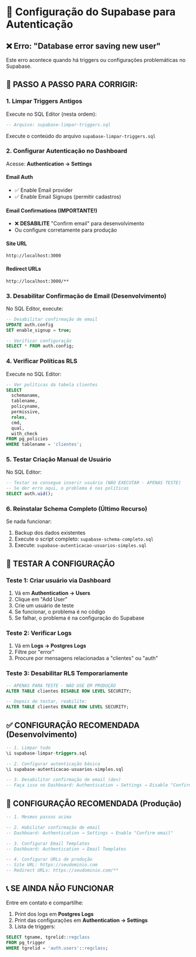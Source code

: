 # 🔧 Configuração do Supabase para Autenticação

## ❌ Erro: "Database error saving new user"

Este erro acontece quando há triggers ou configurações problemáticas no Supabase.

## 📝 PASSO A PASSO PARA CORRIGIR:

### **1. Limpar Triggers Antigos**
Execute no SQL Editor (nesta ordem):

```sql
-- Arquivo: supabase-limpar-triggers.sql
```

Execute o conteúdo do arquivo `supabase-limpar-triggers.sql`

### **2. Configurar Autenticação no Dashboard**

Acesse: **Authentication → Settings**

#### **Email Auth**
- ✅ Enable Email provider
- ✅ Enable Email Signups (permitir cadastros)

#### **Email Confirmations** (IMPORTANTE!)
- ❌ **DESABILITE** "Confirm email" para desenvolvimento
- Ou configure corretamente para produção

#### **Site URL**
```
http://localhost:3000
```

#### **Redirect URLs**
```
http://localhost:3000/**
```

### **3. Desabilitar Confirmação de Email (Desenvolvimento)**

No SQL Editor, execute:

```sql
-- Desabilitar confirmação de email
UPDATE auth.config 
SET enable_signup = true;

-- Verificar configuração
SELECT * FROM auth.config;
```

### **4. Verificar Políticas RLS**

Execute no SQL Editor:

```sql
-- Ver políticas da tabela clientes
SELECT 
  schemaname,
  tablename,
  policyname,
  permissive,
  roles,
  cmd,
  qual,
  with_check
FROM pg_policies
WHERE tablename = 'clientes';
```

### **5. Testar Criação Manual de Usuário**

No SQL Editor:

```sql
-- Testar se consegue inserir usuário (NÃO EXECUTAR - APENAS TESTE)
-- Se der erro aqui, o problema é nas políticas
SELECT auth.uid();
```

### **6. Reinstalar Schema Completo (Último Recurso)**

Se nada funcionar:

1. Backup dos dados existentes
2. Execute o script completo: `supabase-schema-completo.sql`
3. Execute: `supabase-autenticacao-usuarios-simples.sql`

## 🧪 TESTAR A CONFIGURAÇÃO

### **Teste 1: Criar usuário via Dashboard**

1. Vá em **Authentication → Users**
2. Clique em "Add User"
3. Crie um usuário de teste
4. Se funcionar, o problema é no código
5. Se falhar, o problema é na configuração do Supabase

### **Teste 2: Verificar Logs**

1. Vá em **Logs → Postgres Logs**
2. Filtre por "error"
3. Procure por mensagens relacionadas a "clientes" ou "auth"

### **Teste 3: Desabilitar RLS Temporariamente**

```sql
-- APENAS PARA TESTE - NÃO USE EM PRODUÇÃO
ALTER TABLE clientes DISABLE ROW LEVEL SECURITY;

-- Depois de testar, reabilite:
ALTER TABLE clientes ENABLE ROW LEVEL SECURITY;
```

## ✅ CONFIGURAÇÃO RECOMENDADA (Desenvolvimento)

```sql
-- 1. Limpar tudo
\i supabase-limpar-triggers.sql

-- 2. Configurar autenticação básica
\i supabase-autenticacao-usuarios-simples.sql

-- 3. Desabilitar confirmação de email (dev)
-- Faça isso no Dashboard: Authentication → Settings → Disable "Confirm email"
```

## 🔐 CONFIGURAÇÃO RECOMENDADA (Produção)

```sql
-- 1. Mesmos passos acima

-- 2. Habilitar confirmação de email
-- Dashboard: Authentication → Settings → Enable "Confirm email"

-- 3. Configurar Email Templates
-- Dashboard: Authentication → Email Templates

-- 4. Configurar URLs de produção
-- Site URL: https://seudominio.com
-- Redirect URLs: https://seudominio.com/**
```

## 📞 SE AINDA NÃO FUNCIONAR

Entre em contato e compartilhe:

1. Print dos logs em **Postgres Logs**
2. Print das configurações em **Authentication → Settings**
3. Lista de triggers: 
```sql
SELECT tgname, tgrelid::regclass 
FROM pg_trigger 
WHERE tgrelid = 'auth.users'::regclass;
```
